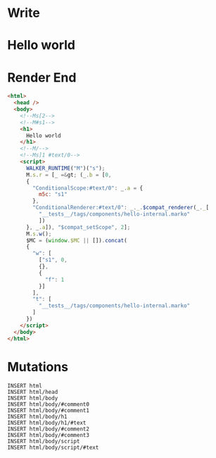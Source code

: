 # Write
  <!--Ms[2--><!--M#s1--><h1>Hello world</h1><!--M/--><!--Ms]1 #text/0--><script>WALKER_RUNTIME("M")("s");M.s.r=[_=>(_.b=[0,{"ConditionalScope:#text/0":_.a={m5c:"s1"},"ConditionalRenderer:#text/0":_._.$compat_renderer(_._["__tests__/tags/components/hello-internal.marko"])},_.a]),"$compat_setScope",2];M.s.w();$MC=(window.$MC||[]).concat({"w":[["s1",0,{},{"f":1}]],"t":["__tests__/tags/components/hello-internal.marko"]})</script>

# Render End
```html
<html>
  <head />
  <body>
    <!--Ms[2-->
    <!--M#s1-->
    <h1>
      Hello world
    </h1>
    <!--M/-->
    <!--Ms]1 #text/0-->
    <script>
      WALKER_RUNTIME("M")("s");
      M.s.r = [_ =&gt; (_.b = [0,
      {
        "ConditionalScope:#text/0": _.a = {
          m5c: "s1"
        },
        "ConditionalRenderer:#text/0": _._.$compat_renderer(_._[
          "__tests__/tags/components/hello-internal.marko"
          ])
      }, _.a]), "$compat_setScope", 2];
      M.s.w();
      $MC = (window.$MC || []).concat(
      {
        "w": [
          ["s1", 0,
          {},
          {
            "f": 1
          }]
        ],
        "t": [
          "__tests__/tags/components/hello-internal.marko"
        ]
      })
    </script>
  </body>
</html>
```

# Mutations
```
INSERT html
INSERT html/head
INSERT html/body
INSERT html/body/#comment0
INSERT html/body/#comment1
INSERT html/body/h1
INSERT html/body/h1/#text
INSERT html/body/#comment2
INSERT html/body/#comment3
INSERT html/body/script
INSERT html/body/script/#text
```